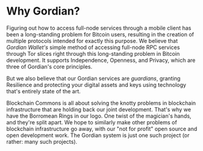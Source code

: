 # Why Gordian?

Figuring out how to access full-node services through a mobile client has been a long-standing problem for Bitcoin users, resulting in the creation of multiple protocols intended for exactly this purpose. We believe that *Gordian Wallet's* simple method of accessing full-node RPC services through Tor slices right through this long-standing problem in Bitcoin development. It supports Independence, Openness, and Privacy, which are three of Gordian's core principles.

But we also believe that our Gordian services are _guardians_, granting Resilience and protecting your digital assets and keys using technology that's entirely state of the art.

Blockchain Commons is all about solving the knotty problems in blockchain infrastructure that are holding back our joint development. That's why we have the Borromean Rings in our logo. One twist of the magician's hands, and they're split apart. We hope to similarly make other problems of blockchain infrastructure go away, with our "not for profit" open source and open development work. The Gordian system is just one such project (or rather: many such projects).
